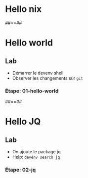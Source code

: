 <!-- .slide: class="transition-bg-sfeir-1" -->

# Hello nix

##==##

<!-- .slide: class="exercice" -->
# Hello world

## Lab

- Démarrer le devenv shell
- Observer les changements sur `git`

### Étape: 01-hello-world

##==##

<!-- .slide: class="exercice" -->
# Hello JQ

## Lab

- On ajoute le package jq
- Help: `devenv search jq`

### Étape: 02-jq


